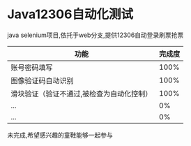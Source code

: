 # Java12306自动化测试

java selenium项目,依托于web分支,提供12306自动登录刷票抢票

| 功能 | 完成度 |
| ------ | ------ |
| 账号密码填写 | 100% |
| 图像验证码自动识别 | 100% |
| 滑块验证（验证不通过,被检查为自动化控制） | 100% |
| ... | 0% |
| ... | 0% |

未完成,希望感兴趣的童鞋能够一起参与
